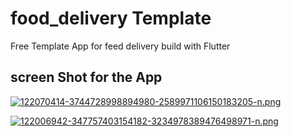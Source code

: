 # food_delivery Template

Free Template App for feed delivery build with Flutter 

## screen Shot for the App 

[![122070414-3744728998894980-2589971106150183205-n.png](https://i.postimg.cc/nc7VWx5C/122070414-3744728998894980-2589971106150183205-n.png)](https://postimg.cc/mtLGcvTs)

[![122006942-347757403154182-3234978389476498971-n.png](https://i.postimg.cc/CK96X39x/122006942-347757403154182-3234978389476498971-n.png)](https://postimg.cc/sB9cZNVk)
